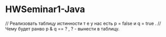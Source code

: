 # HWSeminar1-Java

// Реализовать таблицу истинности т е у нас есть p = false и q = true .
// Чему будет ранво p & q == ? , ? - вынести в таблицу.
